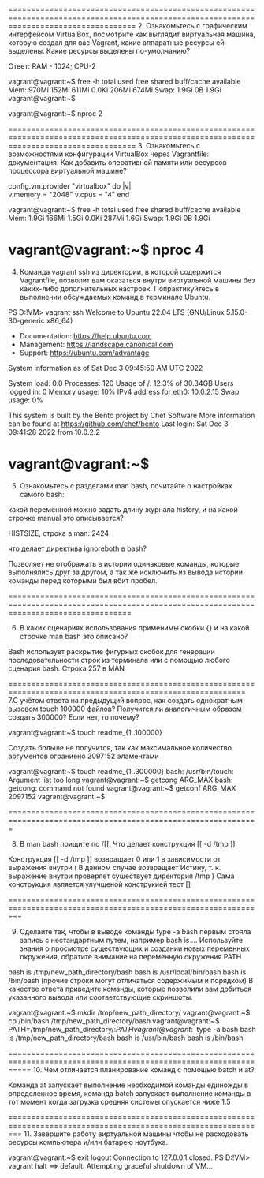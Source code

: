 
========================================================================================================================================
2. Ознакомьтесь с графическим интерфейсом VirtualBox, посмотрите как выглядит виртуальная машина, которую создал для вас Vagrant, какие аппаратные ресурсы ей выделены. Какие ресурсы выделены по-умолчанию?

Ответ: RAM - 1024; CPU-2

vagrant@vagrant:~$ free -h
               total        used        free      shared  buff/cache   available
Mem:           970Mi       152Mi       611Mi       0.0Ki       206Mi       674Mi
Swap:          1.9Gi          0B       1.9Gi
vagrant@vagrant:~$


vagrant@vagrant:~$ nproc
2

========================================================================================================================================
3. Ознакомьтесь с возможностями конфигурации VirtualBox через Vagrantfile: документация. Как добавить оперативной памяти или ресурсов процессора виртуальной машине?

config.vm.provider "virtualbox" do |v|  
	v.memory = "2048"
	v.cpus = "4"
   end

vagrant@vagrant:~$ free -h
               total        used        free      shared  buff/cache   available
Mem:           1.9Gi       166Mi       1.5Gi       0.0Ki       287Mi       1.6Gi
Swap:          1.9Gi          0B       1.9Gi


vagrant@vagrant:~$ nproc
4
========================================================================================================================================
4. Команда vagrant ssh из директории, в которой содержится Vagrantfile, позволит вам оказаться внутри виртуальной машины без каких-либо дополнительных настроек. Попрактикуйтесь в выполнении обсуждаемых команд в терминале Ubuntu.

PS D:\!VM> vagrant ssh
Welcome to Ubuntu 22.04 LTS (GNU/Linux 5.15.0-30-generic x86_64)

 * Documentation:  https://help.ubuntu.com
 * Management:     https://landscape.canonical.com
 * Support:        https://ubuntu.com/advantage

  System information as of Sat Dec  3 09:45:50 AM UTC 2022

  System load:  0.0                Processes:             120
  Usage of /:   12.3% of 30.34GB   Users logged in:       0
  Memory usage: 10%                IPv4 address for eth0: 10.0.2.15
  Swap usage:   0%


This system is built by the Bento project by Chef Software
More information can be found at https://github.com/chef/bento
Last login: Sat Dec  3 09:41:28 2022 from 10.0.2.2

vagrant@vagrant:~$
======================================================================================================================================
5. Ознакомьтесь с разделами man bash, почитайте о настройках самого bash:

какой переменной можно задать длину журнала history, и на какой строчке manual это описывается?

 HISTSIZE, строка в man: 2424

что делает директива ignoreboth в bash?

 Позволяет не отображать в истории одинаковые команды, которые выполнялись друг за другом, а так же исключить из вывода истории команды перед которыми был вбит пробел.

=======================================================================================================================================

6. В каких сценариях использования применимы скобки {} и на какой строчке man bash это описано?

Bash использует раскрытие фигурных скобок для генерации последовательности строк из терминала или с помощью любого сценария bash. Строка 257 в MAN

==========================================================================================================
7.С учётом ответа на предыдущий вопрос, как создать однократным вызовом touch 100000 файлов? Получится ли аналогичным образом создать 300000? Если нет, то почему?

vagrant@vagrant:~$ touch readme_{1..100000}

Создать больше не получится, так как максимальное количество аргументов ограниено 2097152 эламентами

vagrant@vagrant:~$ touch readme_{1..300000}
bash: /usr/bin/touch: Argument list too long
vagrant@vagrant:~$ getcong ARG_MAX
bash: getcong: command not found
vagrant@vagrant:~$ getconf ARG_MAX
2097152
vagrant@vagrant:~$

=============================================================================================================


8. В man bash поищите по /\[\[. Что делает конструкция [[ -d /tmp ]]


Конструкция [[ -d /tmp ]] возвращает 0 или 1 в зависимости от выражения внутри ( В данном случае возвращает Истину, т. к. выражение внутри проверяет существует директория  /tmp ) Сама конструкция является улучшеной конструкией тест []

===============================================================================================================

9. Сделайте так, чтобы в выводе команды type -a bash первым стояла запись с нестандартным путем, например bash is ... Используйте знания о просмотре существующих и создании новых переменных окружения, обратите внимание на переменную окружения PATH

bash is /tmp/new_path_directory/bash
bash is /usr/local/bin/bash
bash is /bin/bash
(прочие строки могут отличаться содержимым и порядком) В качестве ответа приведите команды, которые позволили вам добиться указанного вывода или соответствующие скриншоты.


vagrant@vagrant:~$ mkdir /tmp/new_path_directory/
vagrant@vagrant:~$ cp /bin/bash /tmp/new_path_directory/bash
vagrant@vagrant:~$ PATH=/tmp/new_path_directory/:$PATH
vagrant@vagrant:~$ type -a bash
bash is /tmp/new_path_directory/bash
bash is /usr/bin/bash
bash is /bin/bash


=================================================================================================================
10. Чем отличается планирование команд с помощью batch и at?

Команда at запускает выполнение необходимой команды единожды в определенное время, команда batch запускает выполнение команды в тот момент когда загрузка средняя системы опускается ниже 1.5


===============================================================================================================
11. Завершите работу виртуальной машины чтобы не расходовать ресурсы компьютера и/или батарею ноутбука.

vagrant@vagrant:~$ exit
logout
Connection to 127.0.0.1 closed.
PS D:\!VM> vagrant halt
==> default: Attempting graceful shutdown of VM...



